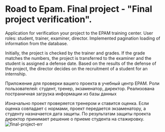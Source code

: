 # Road to Epam. Final project - "Final project verification".
Application for verification your project to the EPAM training center.
User roles: student, trainer, examiner, director.
Implemented pagination loading of information from the database.

Initially, the project is checked by the trainer and grades. If the grade matches the numbers, the project is transferred to the examiner and the student is assigned a defense date.
Based on the results of the defense of the project, the director decides on the recruitment of a student for an internship.

Приложение для проверки вашего проекта в учебный центр EPAM.
Роли пользователей: студент, тренер, экзаменатор, директор.
Реализована постраничная загрузка информации из базы данных

Изначально проект проверяется тренером и ставится оценка. Если оценка совпадает с нормами, проект передается экзаменатору, а студенту назначается дата защиты.
По результатам защиты проекта директор принимает решение о приеме студента на стажировку.
![final-project-err](https://user-images.githubusercontent.com/82180316/128313885-f19658f6-3327-4cb2-942b-24b0e205f3fa.png)
